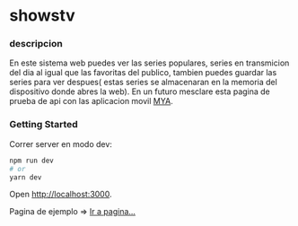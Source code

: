 # showstv

### descripcion

En este sistema web puedes ver las series populares, series en transmicion del dia al igual que las favoritas del publico, tambien puedes guardar las series para ver despues( estas series se almacenaran en la memoria del dispositivo donde abres la web).
En un futuro mesclare esta pagina de prueba de api con las aplicacion movil [MYA](https://github.com/elgael06/MYA).

### Getting Started

Correr server en modo dev:

```bash
npm run dev
# or
yarn dev
```

Open [http://localhost:3000](http://localhost:3000).

Pagina de ejemplo => [Ir a pagina...](http://showstv.mya-app.tech/)
